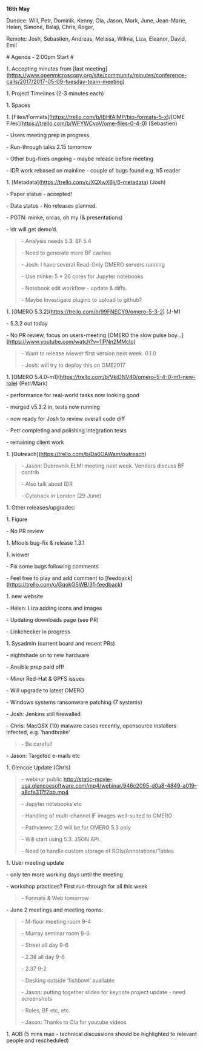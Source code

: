 **16th May**

Dundee: Will, Petr, Dominik, Kenny, Ola, Jason, Mark, June, Jean-Marie,
Helen, Simone, Balaji, Chris, Roger,

Remote: Josh, Sebastien, Andreas, Melissa, Wilma, Liza, Eleanor, David,
Emil

\# Agenda - 2:00pm Start \#

1\. Accepting minutes from \[last
meeting\](https://www.openmicroscopy.org/site/community/minutes/conference-calls/2017/2017-05-09-tuesday-team-meeting)

1\. Project Timelines (2-3 minutes each)

1\. Spaces

1\.
\[Files/Formats\](https://trello.com/b/IBHfAIMP/bio-formats-5-x)/\[OME
Files\](https://trello.com/b/WFYWCvoV/ome-files-0-4-0) (Sebastien)

\- Users meeting prep in progress.

\- Run-through talks 2.15 tomorrow

\- Other bug-fixes ongoing - maybe release before meeting

\- IDR work rebased on mainline - couple of bugs found e.g. h5 reader

1\. \[Metadata\](https://trello.com/c/XQXwX6jj/6-metadata) (Josh)

\- Paper status - accepted!

\- Data status - No releases planned.

\- POTN: minke, orcas, oh my (& presentations)

\- idr will get demo’d.

> \- Analysis needs 5.3. BF 5.4
>
> \- Need to generate more BF caches
>
> \- Josh: I have several Read-Only OMERO servers running
>
> \- Use minke: 5 \* 26 cores for Jupyter notebooks
>
> \- Notebook edit workflow - update & diffs.
>
> \- Maybe investigate plugins to upload to github?

1\. \[OMERO 5.3.2\](https://trello.com/b/99FNECY9/omero-5-3-2) (J-M)

\- 5.3.2 out today

\- No PR review, focus on users-meeting \[OMERO the slow pulse
boy...\]([<u>https://www.youtube.com/watch?v=1lPNn2MMclo</u>](https://www.youtube.com/watch?v=1lPNn2MMclo))

> \- Want to release iviewer first version next week. 0.1.0
>
> \- Josh: will try to deploy this on OME2017

1\. \[OMERO
5.4.0-m1\](https://trello.com/b/VkiONV40/omero-5-4-0-m1-new-role)
(Petr/Mark)

\- performance for real-world tasks now looking good

\- merged v5.3.2 in, tests now running

\- now ready for Josh to review overall code diff

\- Petr completing and polishing integration tests

\- remaining client work

1\.
\[Outreach\]([<u>https://trello.com/b/Da6OAWam/outreach</u>](https://trello.com/b/Da6OAWam/outreach))

> \- Jason: Dubrovnik ELMI meeting next week. Vendors discuss BF contrib
>
> \- Also talk about IDR
>
> \- Cytohack in London (29 June)

1\. Other releases/upgrades:

1\. Figure

\- No PR review

1\. Mtools bug-fix & release 1.3.1

1\. iviewer

\- Fix some bugs following comments

\- Feel free to play and add comment to
\[feedback\](https://trello.com/c/GqokGSWB/31-feedback)

1\. new website

\- Helen: Liza adding icons and images

\- Updating downloads page (see PR)

\- Linkchecker in progress

1\. Sysadmin (current board and recent PRs)

\- nightshade on to new hardware

\- Ansible prep paid off!

\- Minor Red-Hat & GPFS issues

\- Will upgrade to latest OMERO

\- Windows systems ransomware patching (7 systems)

\- Josh: Jenkins still firewalled

\- Chris: MacOSX (10) malware cases recently, opensource installers
infected, e.g. ‘handbrake’

> \- Be careful!

\- Jason: Targeted e-mails etc

1\. Glencoe Update (Chris)

> \- webinar public
> [<u>http://static-movie-usa.glencoesoftware.com/mp4/webinar/946c2095-d0a8-4849-a019-a8cfe317f2bb.mp4</u>](http://static-movie-usa.glencoesoftware.com/mp4/webinar/946c2095-d0a8-4849-a019-a8cfe317f2bb.mp4)
>
> \- Jupyter notebooks etc
>
> \- Handling of multi-channel IF images well-suited to OMERO
>
> \- Pathviewer 2.0 will be for OMERO 5.3 only
>
> \- Will start using 5.3. JSON API.
>
> \- Need to handle custom storage of ROIs/Annotations/Tables

1\. User meeting update

\- only ten more working days until the meeting

\- workshop practices? First run-through for all this week

> \- Formats & Web tomorrow

\- June 2 meetings and meeting rooms:

> \- M-floor meeting room 9-4
>
> \- Murray seminar room 9-6
>
> \- Street all day 9-6
>
> \- 2.38 all day 9-6
>
> \- 2.37 9-2
>
> \- Desking outside ‘fishbowl’ available
>
> \- Jason: putting together slides for keynote project update - need
> screenshots
>
> \- Roles, BF etc, etc.
>
> \- Jason: Thanks to Ola for youtube videos

1\. AOB (5 mins max - technical discussions should be highlighted to
relevant people and rescheduled)
